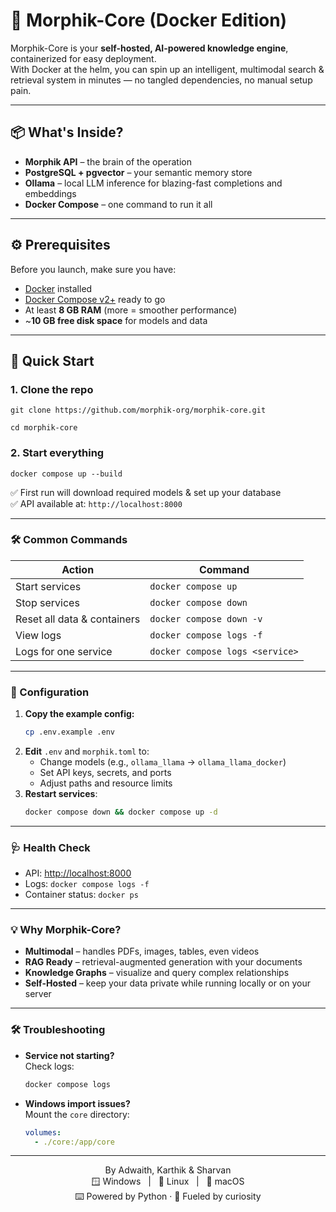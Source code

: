 # 🧠 Morphik-Core (Docker Edition)

Morphik-Core is your **self-hosted, AI-powered knowledge engine**, containerized for easy deployment.  
With Docker at the helm, you can spin up an intelligent, multimodal search & retrieval system in minutes — no tangled dependencies, no manual setup pain.

---

## 📦 What's Inside?

- **Morphik API** – the brain of the operation  
- **PostgreSQL + pgvector** – your semantic memory store  
- **Ollama** – local LLM inference for blazing-fast completions and embeddings  
- **Docker Compose** – one command to run it all  

---

## ⚙️ Prerequisites

Before you launch, make sure you have:

- [Docker](https://docs.docker.com/get-docker/) installed  
- [Docker Compose v2+](https://docs.docker.com/compose/install/) ready to go  
- At least **8 GB RAM** (more = smoother performance)  
- ~**10 GB free disk space** for models and data  

---

## 🚀 Quick Start


### 1. Clone the repo
```git clone https://github.com/morphik-org/morphik-core.git```

```cd morphik-core```

### 2. Start everything
```docker compose up --build```


✅ First run will download required models & set up your database  
✅ API available at: ```http://localhost:8000```

---

### 🛠 Common Commands

| Action                       | Command                          |
|------------------------------|-----------------------------------|
| Start services               | `docker compose up`               |
| Stop services                | `docker compose down`             |
| Reset all data & containers  | `docker compose down -v`           |
| View logs                    | `docker compose logs -f`           |
| Logs for one service         | `docker compose logs <service>`    |

---

### 🎯 Configuration

1. **Copy the example config:**
    ```bash
    cp .env.example .env
    ```
2. **Edit** `.env` and `morphik.toml` to:
    - Change models (e.g., `ollama_llama` → `ollama_llama_docker`)  
    - Set API keys, secrets, and ports  
    - Adjust paths and resource limits  
3. **Restart services**:
    ```bash
    docker compose down && docker compose up -d
    ```

---

### 🩺 Health Check

- API: [http://localhost:8000](http://localhost:8000)  
- Logs: `docker compose logs -f`  
- Container status: `docker ps`

---

### 💡 Why Morphik-Core?

- **Multimodal** – handles PDFs, images, tables, even videos  
- **RAG Ready** – retrieval-augmented generation with your documents  
- **Knowledge Graphs** – visualize and query complex relationships  
- **Self-Hosted** – keep your data private while running locally or on your server  

---

### 🛠 Troubleshooting

- **Service not starting?**  
  Check logs:
  ```bash
  docker compose logs
  ```
- **Windows import issues?**  
  Mount the `core` directory:
  ```yaml
  volumes:
    - ./core:/app/core
  ```

---

 <p align="center">
  By Adwaith, Karthik & Sharvan <br>
  🪟 Windows &nbsp; | &nbsp; 🐧 Linux &nbsp; | &nbsp; 🍎 macOS <br>
  ⌨️ Powered by Python · 🚀 Fueled by curiosity
</p>

